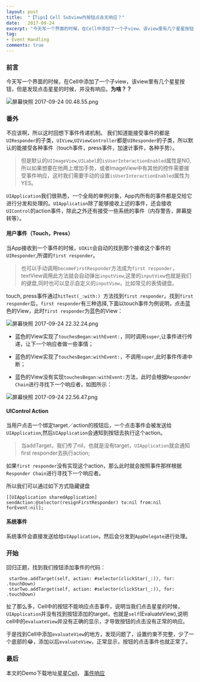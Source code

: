 ```yaml
---
layout: post
title:  "【Tips】Cell Subview内按钮点击无响应？"
date:   2017-09-24
excerpt: "今天写一个界面的时候，在Cell中添加了一个子view，该view里有几个星星按钮，但是发现点击星星的时候，并没有响应。"
tag:
- Event Handling
comments: true
---
```


### 前言
今天写一个界面的时候，在Cell中添加了一个子view，该view里有几个星星按钮，但是发现点击星星的时候，并没有响应。**为啥？？**

![屏幕快照 2017-09-24 00.48.55.png](http://ocigwe4cv.bkt.clouddn.com/%5Btips%5D_tableviewCell_btn_click_1.png)


### 番外
不应该啊，所以这时回想下事件传递机制。
我们知道能接受事件的都是`UIResponder`的子类，`UIView`,`UIViewController`都是`UIResponder`的子类，所以默认的能接受各种事件（touch事件，press事件，加速计事件，各种手势）。
> 但是默认的`UIImageView`,`UILabel`的`isUserInteractionEnabled`属性是NO,所以如果想要在他两上增加手势，或者ImageView中有其他的控件需要接受事件响应，这时我们需要手动的设置`isUserInteractionEnabled`属性为YES。

`UIApplication`我们很熟悉，一个全局的单例对象，App内所有的事件都是交给它进行分发和处理的。`UIApplication`除了能够接收上述的事件，还会接收`UIControl`的action事件，除此之外还有接受一些系统的事件（内存警告，屏幕旋转等）。

#### 用户事件（Touch，Press）
当App接收到一个事件的时候，`UIKit`会自动的找到那个接收这个事件的`UIResponder`,所谓的`first responder`。

> 也可以手动调用`becomeFirstResponder`方法成为`first responder`，textView调用此方法就会自动弹出`inputView`,这里的`inputView`也就是我们的键盘,同时也可以显示自定义的`inputView`，比如常见的表情键盘。

 touch, press事件通过`hitTest(_:with:) `方法找到`first responder`。找到`first responder`后，`first responder`有三种选择,下面以touch事件为例说明，点击蓝色的View，此时`first responder`为蓝色的View：

![屏幕快照 2017-09-24 22.32.24.png](http://ocigwe4cv.bkt.clouddn.com/%5Btips%5D_tableviewCell_btn_click_2.png)

- 蓝色的View实现了`touchesBegan:withEvent:`，同时调用`super`,让事件进行传递，让下一个响应者做一些事情；

- 蓝色的View实现了`touchesBegan:withEvent:`，不调用`super`,此时事件传递中断；

- 蓝色的View没有实现`touchesBegan:withEvent:`方法，此时会根据`Responder Chain`进行寻找下一个响应者，如图所示：

![屏幕快照 2017-09-24 22.56.47.png](http://ocigwe4cv.bkt.clouddn.com/%5Btips%5D_tableviewCell_btn_click_3.png)

#### UIControl Action
当用户点击一个绑定target／action的按钮后，一个点击事件会被发送给`UIApplication`,然后`UIApplication`会通知到按钮去执行这个action。

>  当addTarget，我们传了nil，也就是没有target，`UIApplication`就会通知first responder去执行action;

如果`first responder`没有实现这个action，那么此时就会按照事件那样根据`Responder Chain`进行寻找下一个响应者。

所以我们可以通过如下方式隐藏键盘

```
[[UIApplication sharedApplication] sendAction:@selector(resignFirstResponder) to:nil from:nil forEvent:nil];
```


#### 系统事件
系统事件会直接发送给给`UIApplication`，然后会分发到`AppDelegate`进行处理。


### 开始
回归正题，找到我们按钮添加事件的代码：
```
 starOne.addTarget(self, action: #selector(clickStar(_:)), for: .touchDown)
 starTwo.addTarget(self, action: #selector(clickStar(_:)), for: .touchDown)
```
扯了那么多，Cell中的按钮不能响应点击事件，说明当我们点击星星的时候，`UIApplication`并没有找到按钮添加的target，也就是`self`(EvaluateView),说明cell中的`evaluateView`并没有正确的显示，才导致按钮的点击没有正常的响应。

于是找到Cell中添加`evaluateView`的地方，发现问题了，设置约束不完整，少了一个底部的😂，添加以后`evaluateView`，正常显示，按钮的点击事件也就正常了。

### 最后
本文的Demo下载地址[星星Cell](https://github.com/longjianjiang/BlogDemo/tree/master/TableviewCellSubviewClickDemo)， [事件响应](https://github.com/longjianjiang/BlogDemo/tree/master/EventHandlingDemo)
